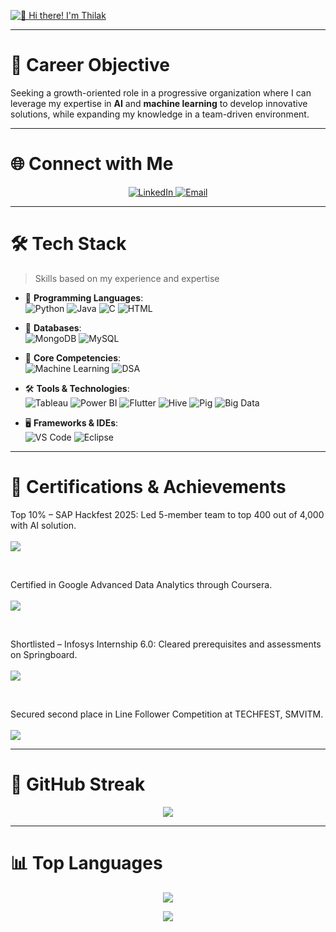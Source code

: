 [<img src="https://raw.githubusercontent.com/Thilakbangera/Thilakbangera/main/intro.gif" alt="👋 Hi there! I'm Thilak" title="👋 Hi there! I'm Thilak"/>](https://github.com/Thilakbangera)

---

# 🎯 Career Objective

<p>
Seeking a growth-oriented role in a progressive organization where I can leverage my expertise in <b>AI</b> and <b>machine learning</b> to develop innovative solutions, while expanding my knowledge in a team-driven environment.
</p>

---

# 🌐 Connect with Me

<p align="center">
  <a href="https://www.linkedin.com/in/thilak-bangera-b37629318">
    <img src="https://img.shields.io/badge/LinkedIn-0077B5?style=for-the-badge&logo=linkedin&logoColor=white" alt="LinkedIn">
  </a>
  <a href="mailto:thilakbangera17@gmail.com">
    <img src="https://img.shields.io/badge/Email-D14836?style=for-the-badge&logo=gmail&logoColor=white" alt="Email">
  </a>
</p>

---

# 🛠 Tech Stack

> Skills based on my experience and expertise

- 🔭 **Programming Languages**:<br>
  ![Python](https://img.shields.io/badge/-Python-yellow?style=flat-circle&logo=Python) 
  ![Java](https://img.shields.io/badge/-Java-gray?style=flat-circle&logo=java) 
  ![C](https://img.shields.io/badge/-C-blue?style=flat-circle&logo=c) 
  ![HTML](https://img.shields.io/badge/-HTML5-orange?style=flat-circle&logo=html5)

- 💾 **Databases**: <br>
  ![MongoDB](https://img.shields.io/badge/-MongoDB-blue?style=flat-circle&logo=MongoDB) 
  ![MySQL](https://img.shields.io/badge/-MySQL-white?style=flat-circle&logo=mysql)

- 🤖 **Core Competencies**: <br>
  ![Machine Learning](https://img.shields.io/badge/-Machine%20Learning-green?style=flat-circle) 
  ![DSA](https://img.shields.io/badge/-DSA-red?style=flat-circle&logo=algorithm)

- 🛠 **Tools & Technologies**:<br> 
  ![Tableau](https://img.shields.io/badge/-Tableau-blue?style=flat-circle&logo=tableau) 
  ![Power BI](https://img.shields.io/badge/-Power%20BI-black?style=flat-circle&logo=power-bi) 
  ![Flutter](https://img.shields.io/badge/-Flutter-blue?style=flat-circle&logo=flutter) 
  ![Hive](https://img.shields.io/badge/-Hive-orange?style=flat-circle&logo=hive) 
  ![Pig](https://img.shields.io/badge/-Apache%20Pig-red?style=flat-circle&logo=apache) 
  ![Big Data](https://img.shields.io/badge/-Big%20Data-yellow?style=flat-circle)

- 🖥 **Frameworks & IDEs**: <br>
  ![VS Code](https://img.shields.io/badge/-VSCode-blue?style=flat-circle&logo=Visual-Studio-Code) 
  ![Eclipse](https://img.shields.io/badge/-Eclipse-black?style=flat-circle&logo=eclipse)

---

# 🏅 Certifications & Achievements  

<p align="center">

Top 10% – SAP Hackfest 2025: Led 5-member team to top 400 out of 4,000 with AI solution.  
<br>
<img src="https://img.shields.io/badge/SAP-Hackfest-blue?style=flat-square&logo=sap"/>  

<br>

Certified in Google Advanced Data Analytics through Coursera.  
<br>
<a href="https://coursera.org/share/958b34547571b8efbeaaef9b6624c7ee">
  <img src="https://img.shields.io/badge/Coursera-Advanced%20Data%20Analytics-0056D2?style=flat-square&logo=coursera"/>
</a>  

<br>

Shortlisted – Infosys Internship 6.0: Cleared prerequisites and assessments on Springboard.  
<br>
<img src="https://img.shields.io/badge/Infosys-Internship%206.0-00AEEF?style=flat-square&logo=infosys"/>  

<br>

Secured second place in Line Follower Competition at TECHFEST, SMVITM.  
<br>
<img src="https://img.shields.io/badge/TECHFEST%202025-Line%20Follower%20Competition-orange?style=flat-square&logo=robotframework"/>  

</p>

---

# 🌟 GitHub Streak

<p align="center">
<img src="https://github-readme-streak-stats-trinibs-projects.vercel.app/?user=Thilakbangera&theme=merko&border=599200">
</p>

---

# 📊 Top Languages

<p align="center">
<img src="https://github-readme-stats-trinibs-projects.vercel.app/api/top-langs?username=Thilakbangera&theme=merko&layout=compact&border_color=599200&langs_count=6">
</p>

<p align="center">
  <img src="https://capsule-render.vercel.app/api?type=shark&height=100&section=header&text=Thank+You+for+Visiting!&fontSize=30&color=0:b579da,100:79da7f&fontColor=ffff00">
</p>



